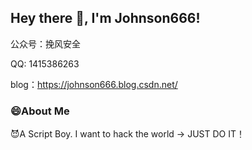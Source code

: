 ## Hey there 👋, I'm Johnson666!

公众号：挽风安全

QQ: 1415386263

blog：https://johnson666.blog.csdn.net/

### 😄About Me
😈A Script Boy. I want to hack the world -> JUST DO IT！


<!--
**Johnson666666/Johnson666666** is a ✨ _special_ ✨ repository because its `README.md` (this file) appears on your GitHub profile.

Here are some ideas to get you started:

- 🔭 I’m currently working on ...
- 🌱 I’m currently learning ...
- 👯 I’m looking to collaborate on ...
- 🤔 I’m looking for help with ...
- 💬 Ask me about ...
- 📫 How to reach me: ...
- 😄 Pronouns: ...
- ⚡ Fun fact: ...
-->
